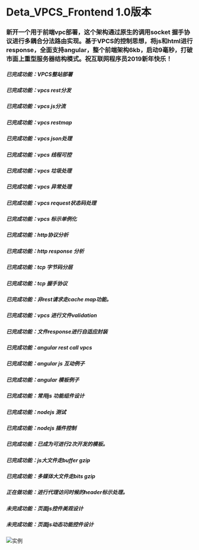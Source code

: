 # Deta_VPCS_Frontend 1.0版本

### 新开一个用于前端vpc部署，这个架构通过原生的调用socket 握手协议进行多耦合分法路由实现。基于VPCS的控制思想，将js和html进行response，全面支持angular，整个前端架构6kb，启动9毫秒，打破市面上重型服务器结构模式。祝互联网程序员2019新年快乐！

##### 已完成功能：VPCS整站部署
##### 已完成功能：vpcs rest分发
##### 已完成功能：vpcs js分流
##### 已完成功能：vpcs restmap
##### 已完成功能：vpcs json处理
##### 已完成功能：vpcs 线程可控
##### 已完成功能：vpcs 垃圾处理
##### 已完成功能：vpcs 异常处理
##### 已完成功能：vpcs request状态码处理
##### 已完成功能：vpcs 标示单例化
##### 已完成功能：http协议分析
##### 已完成功能：http response 分析
##### 已完成功能：tcp 字节码分层
##### 已完成功能：tcp 握手协议
##### 已完成功能：非rest请求走cache map功能。
##### 已完成功能：vpcs 进行文件validation
##### 已完成功能：文件response进行自适应封装
##### 已完成功能：angular rest call vpcs
##### 已完成功能：angular js 互动例子 
##### 已完成功能：angular 模板例子
##### 已完成功能：常用js 功能组件设计
##### 已完成功能：nodejs 测试
##### 已完成功能：nodejs 插件控制
##### 已完成功能：已成为可进行2次开发的模板。
##### 已完成功能：js大文件走buffer gzip
##### 已完成功能：多媒体大文件走bits gzip

##### 正在做功能：进行代理访问时候的header标示处理。
##### 未完成功能：页面js控件美观设计
##### 未完成功能：页面js动态功能控件设计
![实例](https://github.com/yaoguangluo/Deta_VPCS_Frontend/blob/master/%E6%A0%B7%E5%BC%8F%E5%AE%9E%E4%BE%8B.png)


